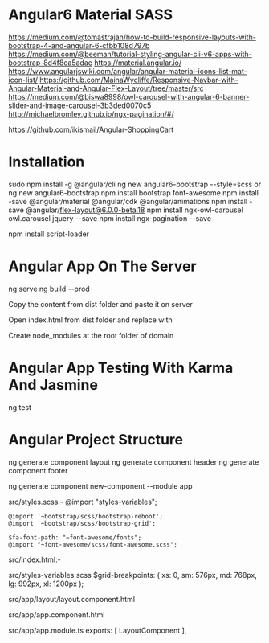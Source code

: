 # Angular6 Material SASS

  https://medium.com/@tomastrajan/how-to-build-responsive-layouts-with-bootstrap-4-and-angular-6-cfbb108d797b
  https://medium.com/@beeman/tutorial-styling-angular-cli-v6-apps-with-bootstrap-8d4f8ea5adae
  https://material.angular.io/
  https://www.angularjswiki.com/angular/angular-material-icons-list-mat-icon-list/
  https://github.com/MainaWycliffe/Responsive-Navbar-with-Angular-Material-and-Angular-Flex-Layout/tree/master/src
  https://medium.com/@biswa8998/owl-carousel-with-angular-6-banner-slider-and-image-carousel-3b3ded0070c5
  http://michaelbromley.github.io/ngx-pagination/#/

  https://github.com/ikismail/Angular-ShoppingCart

# Installation

  sudo npm install -g @angular/cli
  ng new angular6-bootstrap --style=scss or ng new angular6-bootstrap
  npm install bootstrap font-awesome
  npm install -save @angular/material @angular/cdk @angular/animations
  npm install -save @angular/flex-layout@6.0.0-beta.18
  npm install ngx-owl-carousel owl.carousel jquery --save
  npm install ngx-pagination --save

  npm install script-loader

# Angular App On The Server

  ng serve
  ng build --prod

  Copy the content from dist folder and paste it on server

  Open index.html from dist folder and replace <base href="/"> with <base href="/angular-material/">

  Create node_modules at the root folder of domain


# Angular App Testing With Karma And Jasmine

  ng test

# Angular Project Structure

  ng generate component layout
  ng generate component header
  ng generate component footer

  ng generate component new-component --module app


 src/styles.scss:-
    @import "styles-variables";

    @import '~bootstrap/scss/bootstrap-reboot';
    @import '~bootstrap/scss/bootstrap-grid';

    $fa-font-path: "~font-awesome/fonts";
    @import "~font-awesome/scss/font-awesome.scss";

src/index.html:-
   <link href="https://fonts.googleapis.com/icon?family=Material+Icons" rel="stylesheet">

src/styles-variables.scss
   $grid-breakpoints: (
     xs: 0,
     sm: 576px,
     md: 768px,
     lg: 992px,
     xl: 1200px
   );

 src/app/layout/layout.component.html
   <app-header></app-header>

   <ng-content></ng-content>

   <app-footer></app-footer>

 src/app/app.component.html
   <app-layout></app-layout>

 src/app/app.module.ts
    exports: [
       LayoutComponent
    ],
